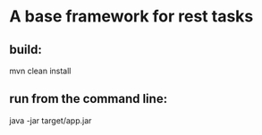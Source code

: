 # A base framework for rest tasks

## build:

mvn clean install

## run from the command line:

java -jar target/app.jar